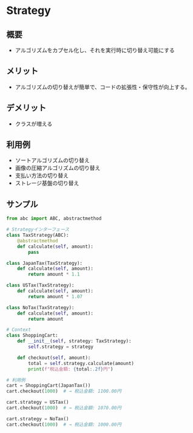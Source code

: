 # Strategy

## 概要
* アルゴリズムをカプセル化し、それを実行時に切り替え可能にする

## メリット
- アルゴリズムの切り替えが簡単で、コードの拡張性・保守性が向上する。

## デメリット
- クラスが増える

## 利用例
- ソートアルゴリズムの切り替え
- 画像の圧縮アルゴリズムの切り替え
- 支払い方法の切り替え
- ストレージ基盤の切り替え

## サンプル
```python
from abc import ABC, abstractmethod

# Strategyインターフェース
class TaxStrategy(ABC):
    @abstractmethod
    def calculate(self, amount):
        pass

class JapanTax(TaxStrategy):
    def calculate(self, amount):
        return amount * 1.1

class USTax(TaxStrategy):
    def calculate(self, amount):
        return amount * 1.07

class NoTax(TaxStrategy):
    def calculate(self, amount):
        return amount

# Context
class ShoppingCart:
    def __init__(self, strategy: TaxStrategy):
        self.strategy = strategy

    def checkout(self, amount):
        total = self.strategy.calculate(amount)
        print(f"税込金額: {total:.2f}円")

# 利用例
cart = ShoppingCart(JapanTax())
cart.checkout(1000)  # → 税込金額: 1100.00円

cart.strategy = USTax()
cart.checkout(1000)  # → 税込金額: 1070.00円

cart.strategy = NoTax()
cart.checkout(1000)  # → 税込金額: 1000.00円
```
